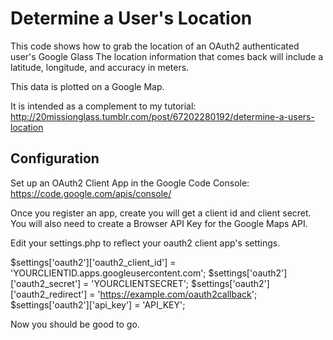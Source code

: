 Determine a User's Location
=============================
This code shows how to grab the location of an OAuth2 authenticated user's Google Glass
The location information that comes back will include a latitude, longitude, and accuracy in meters.

This data is plotted on a Google Map.

It is intended as a complement to my tutorial:
http://20missionglass.tumblr.com/post/67202280192/determine-a-users-location

Configuration
--------------
Set up an OAuth2 Client App in the Google Code Console:
https://code.google.com/apis/console/

Once you register an app, create  you will get a client id and client secret. 
You will also need to create a Browser API Key for the Google Maps API.  

Edit your settings.php to reflect your oauth2 client app's settings.

$settings['oauth2']['oauth2_client_id'] = 'YOURCLIENTID.apps.googleusercontent.com';
$settings['oauth2']['oauth2_secret'] = 'YOURCLIENTSECRET';
$settings['oauth2']['oauth2_redirect'] = 'https://example.com/oauth2callback';
$settings['oauth2']['api_key'] = 'API_KEY';



Now you should be good to go.


